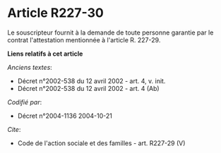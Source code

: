 # Article R227-30

Le souscripteur fournit à la demande de toute personne garantie par le contrat l'attestation mentionnée à l'article R.
227-29.

**Liens relatifs à cet article**

_Anciens textes_:

  - Décret n°2002-538 du 12 avril 2002 - art. 4, v. init.
  - Décret n°2002-538 du 12 avril 2002 - art. 4 (Ab)

_Codifié par_:

  - Décret n°2004-1136 2004-10-21

_Cite_:

  - Code de l'action sociale et des familles - art. R227-29 (V)
